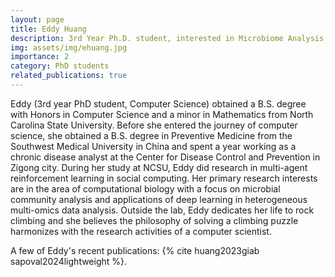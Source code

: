 ```yaml
---
layout: page
title: Eddy Huang
description: 3rd Year Ph.D. student, interested in Microbiome Analysis, Metagenomics Database, High Performance Computing, and Deep Learning
img: assets/img/ehuang.jpg
importance: 2
category: PhD students
related_publications: true
---
```


Eddy (3rd year PhD student, Computer Science) obtained a B.S. degree with Honors in Computer Science and a minor in Mathematics from North Carolina State University. Before she entered the journey of computer science, she obtained a B.S. degree in Preventive Medicine from the Southwest Medical University in China and spent a year working as a chronic disease analyst at the Center for Disease Control and Prevention in Zigong city. During her study at NCSU, Eddy did research in multi-agent reinforcement learning in social computing. Her primary research interests are in the area of computational biology with a focus on microbial community analysis and applications of deep learning in heterogeneous multi-omics data analysis. Outside the lab, Eddy dedicates her life to rock climbing and she believes the philosophy of solving a climbing puzzle harmonizes with the research activities of a computer scientist.

A few of Eddy's recent publications: {% cite huang2023giab sapoval2024lightweight %}.